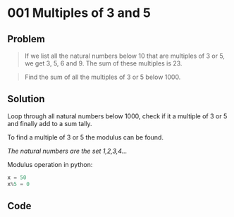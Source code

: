 # 001 Multiples of 3 and 5

## Problem
> If we list all the natural numbers below 10 that are multiples of 3 or 5, we get 3, 5, 6 and 9. The sum of these multiples is 23.

> Find the sum of all the multiples of 3 or 5 below 1000.

## Solution
 Loop through all natural numbers below 1000, check if it a multiple of 3 or 5 and finally add to a sum tally.

To find a multiple of 3 or 5 the modulus can be found.

_The natural numbers are the set 1,2,3,4..._

Modulus operation in python:
```python
x = 50
x%5 = 0
```

## Code
